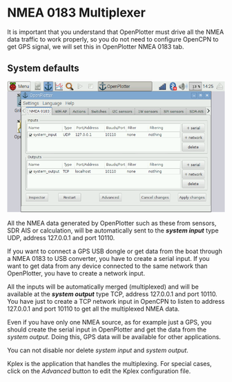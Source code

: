
# NMEA 0183 Multiplexer

It is important that you understand that OpenPlotter must drive all the NMEA data traffic to work properly, so you do not need to configure OpenCPN to get GPS signal, we will set this in OpenPlotter NMEA 0183 tab.

## System defaults

![](multiplexer1.png)

All the NMEA data generated by OpenPlotter such as these from sensors, SDR AIS or calculation, will be automatically sent to the ***system input*** type UDP, address 127.0.0.1 and port 10110.

If you want to connect a GPS USB dongle or get data from the boat through a NMEA 0183 to USB converter, you have to create a serial input. If you want to get data from any device connected to the same network than OpenPlotter, you have to create a network input.

All the inputs will be automatically merged (multiplexed) and will be available at the ***system output*** type TCP, address 127.0.0.1 and port 10110. You have just to create a TCP network input in OpenCPN to listen to address 127.0.0.1 and port 10110 to get all the multiplexed NMEA data.

Even if you have only one NMEA source, as for example just a GPS, you should create the serial input in OpenPlotter and get the data from the *system output*. Doing this, GPS data will be available for other applications.

You can not disable nor delete *system input* and *system output*.

Kplex is the application that handles the multiplexing. For special cases, click on the *Advanced* button to edit the Kplex configuration file.